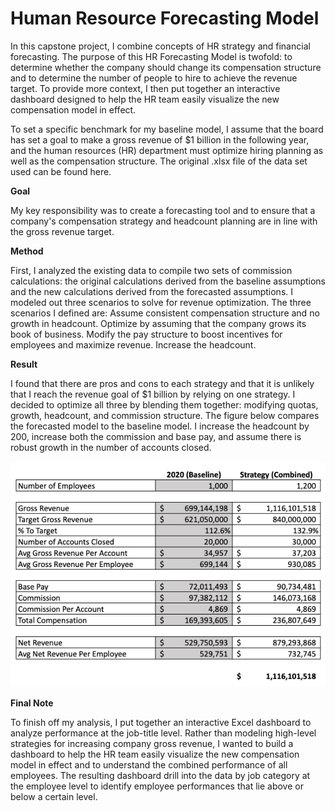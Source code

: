 # Human Resource Forecasting Model

In this capstone project, I combine concepts of HR strategy and financial forecasting. The purpose of this HR Forecasting Model is twofold: to determine whether the company should change its compensation structure and to determine the number of people to hire to achieve the revenue target. To provide more context, I then put together an interactive dashboard designed to help the HR team easily visualize the new compensation model in effect.  

To set a specific benchmark for my baseline model, I assume that the board has set a goal to make a gross revenue of $1 billion in the following year, and the human resources (HR) department must optimize hiring planning as well as the compensation structure. The original .xlsx file of the data set used can be found here.

**Goal** 

My key responsibility was to create a forecasting tool and to ensure that a company's compensation strategy and headcount planning are in line with the gross revenue target. 

**Method**

First, I analyzed the existing data to compile two sets of commission calculations: the original calculations derived from the baseline assumptions and the new calculations derived from the forecasted assumptions. I modeled out three scenarios to solve for revenue optimization.
The three scenarios I defined are:
Assume consistent compensation structure and no growth in headcount. Optimize by assuming that the company grows its book of business.
Modify the pay structure to boost incentives for employees and maximize revenue.
Increase the headcount.


**Result**

I found that there are pros and cons to each strategy and that it is unlikely that I reach the revenue goal of $1 billion by relying on one strategy. I decided to optimize all three by blending them together: modifying quotas, growth, headcount, and commission structure.
The figure below compares the forecasted model to the baseline model. I increase the headcount by 200, increase both the commission and base pay, and assume there is robust growth in the number of accounts closed. 

![Alt Text](image/HRCompensationForecasting.png)

**Final Note**

To finish off my analysis, I put together an interactive Excel dashboard to analyze performance at the job-title level. Rather than modeling high-level strategies for increasing company gross revenue, I wanted to build a dashboard to help the HR team easily visualize the new compensation model in effect and to understand the combined performance of all employees. The resulting dashboard drill into the data by job category at the employee level to identify employee performances that lie above or below a certain level.


